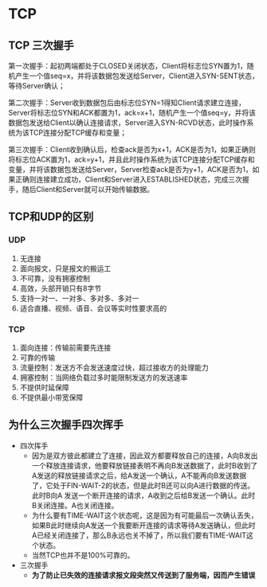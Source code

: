 # TCP

## TCP 三次握手

第一次握手：起初两端都处于CLOSED关闭状态，Client将标志位SYN置为1，随机产生一个值seq=x，并将该数据包发送给Server，Client进入SYN-SENT状态，等待Server确认；

第二次握手：Server收到数据包后由标志位SYN=1得知Client请求建立连接，Server将标志位SYN和ACK都置为1，ack=x+1，随机产生一个值seq=y，并将该数据包发送给Client以确认连接请求，Server进入SYN-RCVD状态，此时操作系统为该TCP连接分配TCP缓存和变量；

第三次握手：Client收到确认后，检查ack是否为x+1，ACK是否为1，如果正确则将标志位ACK置为1，ack=y+1，并且此时操作系统为该TCP连接分配TCP缓存和变量，并将该数据包发送给Server，Server检查ack是否为y+1，ACK是否为1，如果正确则连接建立成功，Client和Server进入ESTABLISHED状态，完成三次握手，随后Client和Server就可以开始传输数据。



## TCP和UDP的区别

### UDP

1. 无连接
2. 面向报文，只是报文的搬运工
3. 不可靠，没有拥塞控制
4. 高效，头部开销只有8字节
5. 支持一对一、一对多、多对多、多对一
6. 适合直播、视频、语音、会议等实时性要求高的

### TCP

1. 面向连接：传输前需要先连接
2. 可靠的传输
3. 流量控制：发送方不会发送速度过快，超过接收方的处理能力
4. 拥塞控制：当网络负载过多时能限制发送方的发送速率
5. 不提供时延保障
6. 不提供最小带宽保障



## 为什么三次握手四次挥手

- 四次挥手
  - 因为是双方彼此都建立了连接，因此双方都要释放自己的连接，A向B发出一个释放连接请求，他要释放链接表明不再向B发送数据了，此时B收到了A发送的释放链接请求之后，给A发送一个确认，A不能再向B发送数据了，它处于FIN-WAIT-2的状态，但是此时B还可以向A进行数据的传送。此时B向A 发送一个断开连接的请求，A收到之后给B发送一个确认。此时B关闭连接。A也关闭连接。
  - 为什么要有TIME-WAIT这个状态呢，这是因为有可能最后一次确认丢失，如果B此时继续向A发送一个我要断开连接的请求等待A发送确认，但此时A已经关闭连接了，那么B永远也关不掉了，所以我们要有TIME-WAIT这个状态。
  - 当然TCP也并不是100%可靠的。
- 三次握手
  - **为了防止已失效的连接请求报文段突然又传送到了服务端，因而产生错误**
